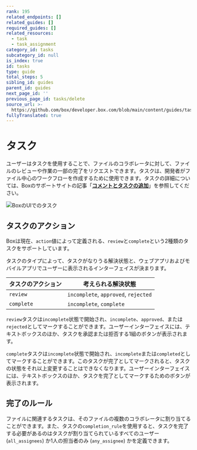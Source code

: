 ```yaml
---
rank: 195
related_endpoints: []
related_guides: []
required_guides: []
related_resources:
  - task
  - task_assignment
category_id: tasks
subcategory_id: null
is_index: true
id: tasks
type: guide
total_steps: 5
sibling_id: guides
parent_id: guides
next_page_id: ''
previous_page_id: tasks/delete
source_url: >-
  https://github.com/box/developer.box.com/blob/main/content/guides/tasks/index.md
fullyTranslated: true
---
```

# タスク

ユーザーはタスクを使用することで、ファイルのコラボレータに対して、ファイルのレビューや作業の一部の完了をリクエストできます。タスクは、開発者がファイル中心のワークフローを作成するために使用できます。タスクの詳細については、Boxのサポートサイトの記事「[**コメントとタスクの追加**][community]」を参照してください。

<ImageFrame border shadow width="300" center>

![BoxのUIでのタスク](./tasks-documentation.png)

</ImageFrame>

## タスクのアクション

Boxは現在、`action`値によって定義される、`review`と`complete`という2種類のタスクをサポートしています。

タスクのタイプによって、タスクがなりうる解決状態と、ウェブアプリおよびモバイルアプリでユーザーに表示されるインターフェイスが決まります。

| タスクのアクション  | 考えられる解決状態                            |
| ---------- | ------------------------------------ |
| `review`   | `incomplete`, `approved`, `rejected` |
| `complete` | `incomplete`, `complete`             |

`review`タスクは`incomplete`状態で開始され、`incomplete`、`approved`、または`rejected`としてマークすることができます。ユーザーインターフェイスには、テキストボックスのほか、タスクを承認または拒否する1組のボタンが表示されます。

`complete`タスクは`incomplete`状態で開始され、`incomplete`または`completed`としてマークすることができます。このタスクが完了としてマークされると、タスクの状態をそれ以上変更することはできなくなります。ユーザーインターフェイスには、テキストボックスのほか、タスクを完了としてマークするためのボタンが表示されます。

## 完了のルール

ファイルに関連するタスクは、そのファイルの複数のコラボレータに割り当てることができます。また、タスクの`completion_rule`を使用すると、タスクを完了する必要があるのはタスクが割り当てられているすべてのユーザー (`all_assignees`) か1人の担当者のみ (`any_assignee`) かを定義できます。

[community]: https://community.box.com/t5/Sharing-Content-with-Box/Adding-Comments-and-Tasks/ta-p/19815

